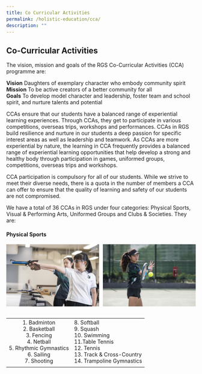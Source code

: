 ```yaml
---
title: Co Curricular Activities
permalink: /holistic-education/cca/
description: ""
---
```

## Co-Curricular Activities

The vision, mission and goals of the RGS Co-Curricular Activities (CCA) programme are:

**Vision** Daughters of exemplary character who embody community spirit<br>
**Mission** To be active creators of a better community for all<br>
**Goals** To develop model character and leadership, foster team and school spirit, and nurture talents and potential

CCAs ensure that our students have a balanced range of experiential learning experiences. Through CCAs, they get to participate in various competitions, overseas trips, workshops and performances. CCAs in RGS build resilience and nurture in our students a deep passion for specific interest areas as well as leadership and teamwork. As CCAs are more experiential by nature, the learning in CCA frequently provides a balanced range of experiential learning opportunities that help develop a strong and healthy body through participation in games, uniformed groups, competitions, overseas trips and workshops.

CCA participation is compulsory for all of our students. While we strive to meet their diverse needs, there is a quota in the number of members a CCA can offer to ensure that the quality of learning and safety of our students are not compromised.

We have a total of 36 CCAs in RGS under four categories: Physical Sports, Visual & Performing Arts, Uniformed Groups and Clubs & Societies. They are:

#### Physical Sports

<img src="/images/ps1.jpg" style="width:49%" align=left>
<img src="/images/ps2.jpg" style="width:49%" align=right>
<br clear="left"><br>

|   |   |
|:-:|---|
| 1\. Badminton<br>2\. Basketball<br>3\. Fencing<br>4\. Netball  <br>5\. Rhythmic Gymnastics<br>6\. Sailing<br>7\. Shooting  | 8. Softball<br>9. Squash<br>10. Swimming<br>11.Table Tennis<br>12\. Tennis<br>13\. Track & Cross-Country<br>14\. Trampoline Gymnastics  |
|   |   |